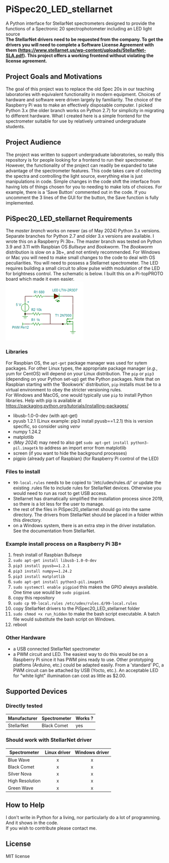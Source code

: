 # PiSpec20_LED_stellarnet  
A Python interface for StellarNet spectrometers designed to provide the functions of a Spectronic 20 spectrophotometer including an LED light source  
**The StellarNet drivers need to be requested from the company. To get the drivers you will need to complete a Software License Agreement with them (https://www.stellarnet.us/wp-content/uploads/StellarNet-SLA.pdf). This project offers a working frontend without violating the license agreement.**  
## Project Goals and Motivations  
The goal of this project was to replace the old Spec 20s in our teaching laboratories with equivalent functionality in modern equipment. Choices of hardware and software were driven largely by familiarity. The choice of the Raspberry Pi was to make an effectively disposable computer.  I picked Python 3.x (the older branch works on Python 2.7) for simplicity in migrating to different hardware.  What I created here is a simple frontend for the spectrometer suitable for use by relatively untrained undergraduate students.  
## Project Audience  
The project was written to support undergraduate laboratories, so really this repository is for people looking for a frontend to run their spectrometer. However, the functionality of the project can readily be expanded to take advantage of the spectrometer features. This code takes care of collecting the spectra and controlling the light source, everything else is just manipulations in code. Simple changes in the code shift the interface from having lots of things chosen for you to needing to make lots of choices.  For example, there is a 'Save Button' commented out in the code.  If you uncomment the 3 lines of the GUI for the button, the Save function is fully implemented.  
## PiSpec20_LED_stellarnet Requirements  
The *master branch* works on newer (as of May 2024) Python 3.x versions. Separate branches for Python 2.7 and older 3.x versions are available. I wrote this on a Raspberry Pi 3b+. The master branch was tested on Python 3.9 and 3.11 with Raspbian OS *Bullseye* and *Bookworm*. The *Bookworm* distribution is slow on a 3b+, and not entirely recommended. 
For Windows or Mac you will need to make small changes to the code to deal with OS peculiarities. You will need to possess a Stellarnet spectrometer.  The LED requires building a small circuit to allow pulse width modulation of the LED for brightness control.  The schematic is below.  I built this on a Pi-topPROTO board which made it even easier.  
![schematic of PWM circuit for Raspberry Pi](https://github.com/acpo/PiSpec20_LED_stellarnet/blob/master/LEDCIRCUIT.png)
### Libraries  
For Raspbian OS, the `apt-get` package manager was used for sytem packages.  For other Linux types, the appropriate package manager (*e.g.*, yum for CentOS) will depend on your Linux distribution.   The `pip` or `pip3` (depending on your Python set-up) get the Python packages.  Note that on Raspbian starting with the 'Bookwork' distribution, `pip` installs must be to a virtual environment to obey the stricter versioning rules.  
For Windows and MacOS, one would typically use `pip` to install Python libraries.  Help with pip is available at https://packaging.python.org/tutorials/installing-packages/  
- libusb-1.0-0-dev  (with apt-get)
- pyusb 1.2.1  (Linux example:  pip3 install pyusb==1.2.1)  this is version specific, so consider using *venv*
- numpy 1.24.2  
- matplotlib  
- (*May 2024*) may need to also get `sudo apt-get install python3-pil.imagetk` to address an import error from matplotlib  
- screen (if you want to hide the background processes)
- pigpio {already part of Raspbian} (for Raspberry Pi control of the LED)
 
### Files to install  
- `99-local.rules` needs to be copied to '/etc/udev/rules.d/' or update the existing .rules file to include rules for StellarNet devices. Otherwise you would need to run as root to get USB access.  
- Stellarnet has dramatically simplified the installation process since 2019, so there is a lot less for the user to manage.
- the rest of the files in PiSpec20_stellarnet should go into the same directory.  The drivers from StellarNet should be placed in a folder within this directory.
- on a Windows system, there is an extra step in the driver installation.  See the documentation from StellarNet.

### Example install process on a Raspberry Pi 3B+    
1) fresh install of Raspbian Bullseye  
2) `sudo apt-get install libusb-1.0-0-dev`  
3) `pip3 install pyusb==1.2.1`  
4) `pip3 install numpy==1.24.2`
5) `pip3 install matplotlib`  
6) `sudo apt-get install python3-pil.imagetk`  
7) `sudo systemctl enable pigpiod`  this makes the GPIO always available.  One time use would be `sudo pigpiod`.
8) copy this repository
9) `sudo cp 99-local.rules /etc/udev/rules.d/99-local.rules`  
10) copy StellarNet drivers to the PiSpec20_LED_stellarnet folder
11) `sudo chmod +x run_hidden` to make the bash script executable.  A batch file would substitute the bash script on Windows.  
12) reboot

### Other Hardware  
- a USB connected StellarNet spectrometer
- a PWM circuit and LED.  The easiest way to do this would be on a Raspberry Pi since it has PWM pins ready to use.  Other prototyping platfoms (Arduino, etc.) could be adapted easily.  From a 'standard' PC, a PWM circuit can be attached by USB (Yocto, etc.).  An acceptable LED for "white light" illumination can cost as little as $2.00.  
## Supported Devices  
### Directly tested 
| Manufacturer  | Spectrometer  | Works ?       |  
| ------------- | ------------- | ------------- |  
| StellarNet    | Black Comet   |     yes       |

### Should work with StellarNet driver  
| Spectrometer | Linux driver | Windows driver |
| ------------ | :----------: | :------------: |
| Blue Wave | x | x |
| Black Comet | x | x |
| Silver Nova | x | x |
| High Resolution | x | x |
| Green Wave | x | x |

## How to Help  
I don't write in Python for a living, nor particularly do a lot of programming. And it shows in the code.  
If you wish to contribute please contact me.
## License
MIT license

